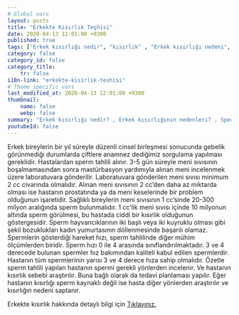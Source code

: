 ```yaml
---
# Global vars
layout: posts
title: "Erkekte Kısırlık Teşhisi"
date: 2020-04-13 12:01:00 +0300
published: true
tags: ["Erkek kısırlığı nedir", "kısırlık" , "Erkek kısırlığı nedeni", "kısırlık çözümü" , "kısırlık ameliyatı", "Sperm kaynaklı kısırlık", "Testis kaynaklı kısırlık", "Ejakülasyon kaynaklı kısırlık", "Kısırlık teşhisi", "Kısırlık Tedavisi", "tüp bebek" , "Sperm Bankası", "Tese Yöntemi", "Donör spermi", "erkekte kısırlık teşhisi" , "erkekte kısırlık tedavisi" , "kısırlık nedeni"]
category: false
category_id: false
category_title:
    tr: false
i18n-link: "erkekte-kisirlik-teshisi"
# Theme specific vars
last_modified_at: 2020-04-13 12:01:00 +0300
thumbnail:
    name: false
    webp: false
summary: "Erkek kısırlığı nedir? , Erkek kısırlığının nedenleri? , Sperm kaynaklı kısırlık? , Testis kaynaklı kısırlık? ,  Ejakülasyon kaynaklı kısırlık? , Kısırlık teşhisi? , Kısırlık Tedavisi?, Klasik yöntemler , Döllemeyi kolaylaştırıcı yöntemler , tüp bebek , Sperm Bankası , Tese Yöntemi , Donör spermi"
youtubeId: false
---
```






Erkek bireylerin bir yıl süreyle düzenli cinsel birleşmesi sonucunda gebelik görünmediği durumlarda çiftlere anamnez dediğimiz sorgulama yapılması gereklidir. Hastalardan sperm tahlili alınır. 3-5 gün süreyle meni sıvısının boşalmamasından sonra mastürbasyon yardımıyla alınan meni incelenmek üzere laboratuvara gönderilir. Laboratuvara gönderilen meni sıvısı minimum 2 cc civarında olmalıdır. Alınan meni sıvısının 2 cc’den daha az miktarda olması ise hastanın prostatında ya da meni keselerinde bir problem olduğunun işaretidir. Sağlıklı bireylerin meni sıvısının 1 cc’sinde 20-300 milyon aralığında sperm bulunmalıdır. 1 cc’lik meni sıvısı içinde 10 milyonun altında sperm görülmesi, bu hastada ciddi bir kısırlık olduğunun göstergesidir. Sperm hayvancıklarının iki başlı veya iki kuyruklu olması gibi şekil bozuklukları kadın yumurtasının döllenmesinde başarılı olamaz. Spermlerin gösterdiği hareket hızı, sperm tahlilinde diğer mühim ölçümlerden biridir. Sperm hızı 0 ile 4 arasında sınıflandırılmaktadır. 3 ve 4 derecede bulunan spermler hız bakımından kaliteli kabul edilen spermlerdir.  Hastanın tüm spermlerinin yarısı 3 ve 4 derece hıza sahip olmalıdır. Özetle sperm tahlili yapılan hastanın spermi gerekli yönlerden incelenir. Ve hastanın kısırlık sebebi araştırılır. Buna bağlı olarak da tedavi planlaması yapılır. Eğer hastanın kısırlığı sperm kaynaklı değil ise hasta diğer yönlerden araştırılır ve kısırlığın nedeni saptanır.


Erkekte kısırlık hakkında detaylı bilgi için [Tıklayınız.](https://www.onoluroloji.com/erkek-kisirligi)
